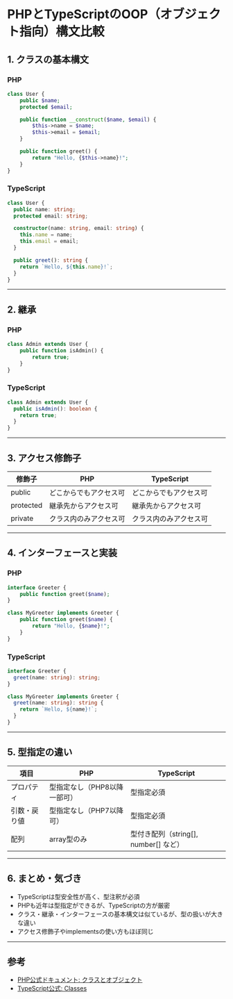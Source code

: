 # PHPとTypeScriptのOOP（オブジェクト指向）構文比較

## 1. クラスの基本構文

### PHP
```php
class User {
    public $name;
    protected $email;

    public function __construct($name, $email) {
        $this->name = $name;
        $this->email = $email;
    }

    public function greet() {
        return "Hello, {$this->name}!";
    }
}
```

### TypeScript
```typescript
class User {
  public name: string;
  protected email: string;

  constructor(name: string, email: string) {
    this.name = name;
    this.email = email;
  }

  public greet(): string {
    return `Hello, ${this.name}!`;
  }
}
```

---

## 2. 継承

### PHP
```php
class Admin extends User {
    public function isAdmin() {
        return true;
    }
}
```

### TypeScript
```typescript
class Admin extends User {
  public isAdmin(): boolean {
    return true;
  }
}
```

---

## 3. アクセス修飾子

| 修飾子      | PHP                        | TypeScript                  |
|-------------|---------------------------|-----------------------------|
| public      | どこからでもアクセス可     | どこからでもアクセス可      |
| protected   | 継承先からアクセス可       | 継承先からアクセス可        |
| private     | クラス内のみアクセス可     | クラス内のみアクセス可      |

---

## 4. インターフェースと実装

### PHP
```php
interface Greeter {
    public function greet($name);
}

class MyGreeter implements Greeter {
    public function greet($name) {
        return "Hello, {$name}!";
    }
}
```

### TypeScript
```typescript
interface Greeter {
  greet(name: string): string;
}

class MyGreeter implements Greeter {
  greet(name: string): string {
    return `Hello, ${name}!`;
  }
}
```

---

## 5. 型指定の違い

| 項目         | PHP                        | TypeScript                  |
|--------------|---------------------------|-----------------------------|
| プロパティ   | 型指定なし（PHP8以降一部可）| 型指定必須                  |
| 引数・戻り値 | 型指定なし（PHP7以降可）   | 型指定必須                  |
| 配列         | array型のみ                | 型付き配列（string[], number[] など）|

---

## 6. まとめ・気づき
- TypeScriptは型安全性が高く、型注釈が必須
- PHPも近年は型指定ができるが、TypeScriptの方が厳密
- クラス・継承・インターフェースの基本構文は似ているが、型の扱いが大きな違い
- アクセス修飾子やimplementsの使い方もほぼ同じ

---

## 参考
- [PHP公式ドキュメント: クラスとオブジェクト](https://www.php.net/manual/ja/language.oop5.php)
- [TypeScript公式: Classes](https://www.typescriptlang.org/docs/handbook/classes.html) 